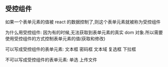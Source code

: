 ## 受控组件

如果一个表单元素的值被 react 的数据控制了,则这个表单元素就被称为受控组件

为什么用受控组件: 因为有的时候,无法获取到表单元素的真实 dom 对象.所以需要使用受控组件的方式控制表单元素的值(获取和修改)

可以写成受控组件的表单元素: 
文本框
密码框
文本域
复选框
下拉框

不可以写成受控组件的表单元素:
单选
上传文件
